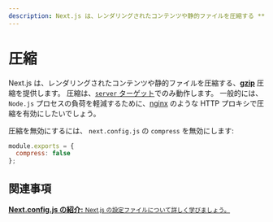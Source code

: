 ```yaml
---
description: Next.js は、レンダリングされたコンテンツや静的ファイルを圧縮する **gzip 圧縮を提供し、それはserver ターゲットでのみ動作します。詳しく学びましょう。
---
```


# 圧縮

Next.js は、レンダリングされたコンテンツや静的ファイルを圧縮する、[**gzip**](https://tools.ietf.org/html/rfc6713#section-3) 圧縮を提供します。
圧縮は、[`server` ターゲット](/docs/api-reference/next.config.js/build-target.md#server-target)でのみ動作します。
一般的には、 `Node.js` プロセスの負荷を軽減するために、[nginx](https://www.nginx.com/) のような HTTP プロキシで圧縮を有効にしたいでしょう。

圧縮を無効にするには、 `next.config.js` の `compress` を無効にします:

```js
module.exports = {
  compress: false
};
```

## 関連事項 

<div class="card">
  <a href="/docs/api-reference/next.config.js/introduction.md">
    <b>Next.config.js の紹介:</b>
    <small>Next.js の設定ファイルについて詳しく学びましょう。</small>
  </a>
</div>
